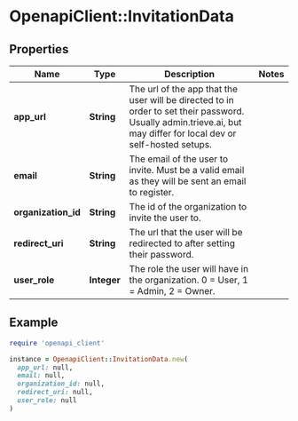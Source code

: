 # OpenapiClient::InvitationData

## Properties

| Name | Type | Description | Notes |
| ---- | ---- | ----------- | ----- |
| **app_url** | **String** | The url of the app that the user will be directed to in order to set their password. Usually admin.trieve.ai, but may differ for local dev or self-hosted setups. |  |
| **email** | **String** | The email of the user to invite. Must be a valid email as they will be sent an email to register. |  |
| **organization_id** | **String** | The id of the organization to invite the user to. |  |
| **redirect_uri** | **String** | The url that the user will be redirected to after setting their password. |  |
| **user_role** | **Integer** | The role the user will have in the organization. 0 &#x3D; User, 1 &#x3D; Admin, 2 &#x3D; Owner. |  |

## Example

```ruby
require 'openapi_client'

instance = OpenapiClient::InvitationData.new(
  app_url: null,
  email: null,
  organization_id: null,
  redirect_uri: null,
  user_role: null
)
```

